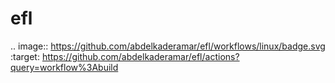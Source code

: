 # efl

.. image:: https://github.com/abdelkaderamar/efl/workflows/linux/badge.svg
   :target: https://github.com/abdelkaderamar/efl/actions?query=workflow%3Abuild
  
